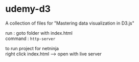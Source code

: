 # udemy-d3
A collection of files for "Mastering data visualization in D3.js"

run : goto folder with index.html</br>
command : `http-server`

to run project for netninja </br>
right click index.html --> open with live server 